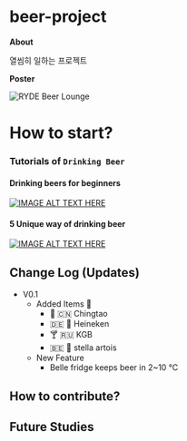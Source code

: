 # beer-project

**About**

열씸히 일하는 프로젝트



**Poster**

![RYDE Beer Lounge](https://user-images.githubusercontent.com/16307013/55572290-3af36b00-5742-11e9-88ac-ccab7a188f22.png)



# How to start?



### Tutorials of `Drinking Beer`



#### Drinking beers for beginners

[![IMAGE ALT TEXT HERE](https://img.youtube.com/vi/8bCZz5Jiqdg/0.jpg)](https://www.youtube.com/watch?time_continue=193&v=8bCZz5Jiqdg)



#### 5 Unique way of drinking beer

[![IMAGE ALT TEXT HERE](https://img.youtube.com/vi/IfuYSZXYAO8/0.jpg)](https://www.youtube.com/watch?v=IfuYSZXYAO8)



## Change Log (Updates)

* V0.1
  * Added Items 🎉
    * 🍺 🇨🇳 Chingtao
    * 🇩🇪 🍻 Heineken 
    * 🍸 🇷🇺 KGB
    * 🇧🇪 🍺 stella artois
  * New Feature
    * Belle fridge keeps beer in 2~10 ℃





## How to contribute?



## Future Studies